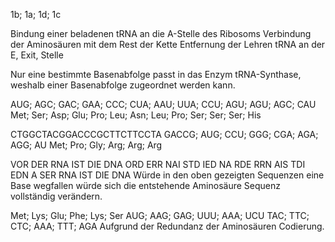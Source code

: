 1b; 1a; 1d; 1c

Bindung einer beladenen tRNA an die A-Stelle des Ribosoms
Verbindung der Aminosäuren mit dem Rest der Kette
Entfernung der Lehren tRNA an der E, Exit, Stelle

Nur eine bestimmte Basenabfolge passt in das Enzym tRNA-Synthase, weshalb einer Basenabfolge zugeordnet werden kann.

AUG; AGC; GAC; GAA; CCC; CUA; AAU; UUA; CCU; AGU; AGU; AGC; CAU
Met; Ser; Asp; Glu; Pro; Leu; Asn; Leu; Pro; Ser; Ser; Ser; His

CTGGCTACGGACCCGCTTCTTCCTA
GACCG; AUG; CCU; GGG; CGA; AGA; AGG; AU
             Met; Pro; Gly; Arg; Arg; Arg

VOR DER RNA IST DIE DNA
ORD ERR NAI STD IED NA
RDE RRN AIS TDI EDN A
SER RNA IST DIE DNA 
	Würde in den oben gezeigten Sequenzen eine Base wegfallen würde sich die entstehende Aminosäure Sequenz vollständig verändern.

Met; Lys; Glu; Phe; Lys; Ser
AUG; AAG; GAG; UUU; AAA; UCU
TAC; TTC; CTC; AAA; TTT; AGA
Aufgrund der Redundanz der Aminosäuren Codierung.
